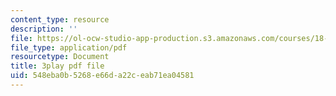 ```yaml
---
content_type: resource
description: ''
file: https://ol-ocw-studio-app-production.s3.amazonaws.com/courses/18-650-statistics-for-applications-fall-2016/548eba0b5268e66da22ceab71ea04581_JTbZP0yt9qc.pdf
file_type: application/pdf
resourcetype: Document
title: 3play pdf file
uid: 548eba0b-5268-e66d-a22c-eab71ea04581
---
```

